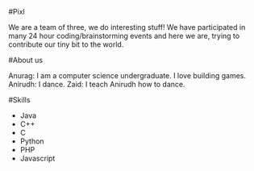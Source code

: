 #Pixl

We are a team of three, we do interesting stuff! We have participated in many 24 hour coding/brainstorming events and here we are, trying to contribute our tiny bit to the world.

#About us

Anurag: I am a computer science undergraduate. I love building games.
Anirudh: I dance.
Zaid: I teach Anirudh how to dance.

#Skills

- Java
- C++
- C
- Python
- PHP
- Javascript
